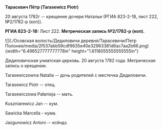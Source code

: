 **Тарасевич Пётр (Tarasewicz Piotr)**

20 августа 1782г -- крещение дочери Натальи (РГИА 823-2-18, лист 222,
№2/1782-р (коп)).

**РГИА 823-2-18:** Лист 222. **Метрическая запись №2/1782-р (коп).**

![](./Осовская волость/Дедиловичи деревня/Тарасевичи/Петр Полонея/media/2f537abb59cdf9635e40e32963381d6ac7aa2b66.png){width="6.496527777777778in"
height="1.6118055555555555in"}

Дедиловичская униатская церковь. 20 августа 1782 года. Метрическая
запись о крещении.

Tarasewiczowna Natalia -- дочь родителей с местечка Дедиловичи.

Tarasewicz Piotr -- отец.

Tarasewiczowa Pałanieja -- мать.

Kuszniarewicz Jan -- кум.

Sawicka Marcella - кума.

Jazgunowicz Antoni -- ксёндз.
